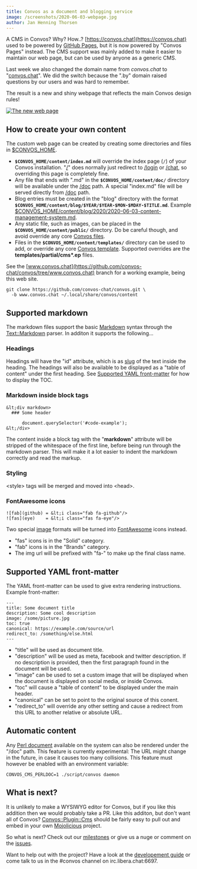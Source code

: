 ```yaml
---
title: Convos as a document and blogging service
image: /screenshots/2020-06-03-webpage.jpg
author: Jan Henning Thorsen
---
```


A CMS in Convos? Why? How..? [https://convos.chat](https://convos.chat) used to
be powered by [GitHub Pages](https://pages.github.com/), but it is now
powered by "Convos Pages" instead. The CMS support was mainly added to make
it easier to maintain our web page, but can be used by anyone as a generic CMS.

Last week we also changed the domain name from _convos.chat_ to
"[convos.chat](https://convos.chat)". We did the switch because the ".by"
domain raised questions by our users and was hard to remember.

The result is a new and shiny webpage that reflects the main Convos design
rules!

[![The new web page](/screenshots/2020-06-03-webpage.jpg)](/screenshots/2020-06-03-webpage.jpg)

## How to create your own content

The custom web page can be created by creating some directories and files in
[$CONVOS_HOME](/doc/config#convos_home).

* __`$CONVOS_HOME/content/index.md`__ will override the index page (`/`) of
  your Convos installation. "[/](/)" does normally just redirect to
  [/login](https://demo.convos.chat/login) or [/chat](/chat), so overriding this page is completely
  fine.
* Any file that ends with ".md" in the __`$CONVOS_HOME/content/doc/`__
  directory will be available under the [/doc](/doc) path. A special "index.md"
  file will be served directly from [/doc](/doc) path.
* Blog entries must be created in the "blog" directory with the format
  __`$CONVOS_HOME/content/blog/$YEAR/$YEAR-$MON-$MDAY-$TITLE.md`__. Example
  [$CONVOS_HOME/content/blog/2020/2020-06-03-content-management-system.md](https://github.com/convos-chat/convos/blob/www.convos.chat/blog/2020/2020-05-14-content-management-system.md).
* Any static file, such as images, can be placed in the
  __`$CONVOS_HOME/content/public/`__ directory. Do be careful though, and avoid
  override any core [Convos files](https://github.com/convos-chat/convos/tree/main/public).
* Files in the __`$CONVOS_HOME/content/templates/`__ directory can be used to
  add, or override any core [Convos template](//github.com/convos-chat/convos/tree/main/templates).
  Supported overrides are the __templates/partial/cms*.ep__ files.

See the [www.convos.chat](https://github.com/convos-chat/convos/tree/www.convos.chat)
branch for a working example, being this web site.

    git clone https://github.com/convos-chat/convos.git \
      -b www.convos.chat ~/.local/share/convos/content

## Supported markdown

The markdown files support the basic
[Markdown](http://daringfireball.net/projects/markdown/) syntax through the
[Text::Markdown](https://metacpan.org/pod/Text::Markdown) parser. In additon
it supports the following...

### Headings

Headings will have the "id" attribute, which is as
[slug](/doc/Mojo/Util#slugify) of the text inside the heading. The headings
will also be available to be displayed as a "table of content" under the first
heading. See [Supported YAML front-matter](#supported-yaml-front-matter) for
how to display the TOC.

### Markdown inside block tags

    &lt;div markdown>
      ### Some header

          document.querySelector('#code-example');
    &lt;/div>

The content inside a block tag with the "__markdown__" attribute will be
stripped of the whitespace of the first line, before being run through the
markdown parser. This will make it a lot easier to indent the markdown
correctly and read the markup.

### Styling

&lt;style> tags will be merged and moved into &lt;head>.

### FontAwesome icons

    ![fab](github) = &lt;i class="fab fa-github"/>
    ![fas](eye)    = &lt;i class="fas fa-eye"/>

Two special [image](https://daringfireball.net/projects/markdown/basics)
formats will be turned into [FontAwesome](https://fontawesome.com/icons) icons
instead.

* "fas" icons is in the "Solid" category.
* "fab" icons is in the "Brands" category.
* The img url will be prefixed with "fa-" to make up the final class name.

## Supported YAML front-matter

The YAML front-matter can be used to give extra rendering instructions.
Example front-matter:

    ---
    title: Some document title
    description: Some cool description
    image: /some/picture.jpg
    toc: true
    canonical: https://example.com/source/url
    redirect_to: /something/else.html
    ---

* "title" will be used as document title.
* "description" will be used as meta, facebook and twitter description. If no
  description is provided, then the first paragraph found in the document will
  be used.
* "image" can be used to set a custom image that will be displayed when the
  document is displayed on social media, or inside Convos.
* "toc" will cause a "table of content" to be displayed under the main header.
* "canonical" can be set to point to the original source of this conent.
* "redirect_to" will override any other setting and cause a redirect from
  this URL to another relative or absolute URL.

## Automatic content

Any [Perl document](/doc/Convos) available on the system can also be rendered
under the "/doc" path. This feature is currently experimental: The URL might
change in the future, in case it causes too many collisions. This feature
must however be enabled with an environment variable:

    CONVOS_CMS_PERLDOC=1 ./script/convos daemon

## What is next?

It is unlikely to make a WYSIWYG editor for Convos, but if you like this
addition then we would probably take a PR. Like this additon, but don't
want all of Convos? [Convos::Plugin::Cms](https://github.com/convos-chat/convos/blob/main/lib/Convos/Plugin/Cms.pm)
should be fairly easy to pull out and embed in your own
[Mojolicious](https://mojolicious.org/) project.

So what is next? Check out our
[milestones](https://github.com/convos-chat/convos/milestones) or give us a nuge
or comment on the [issues](https://github.com/convos-chat/convos/issues).

Want to help out with the project? Have a look at the
[developement guide](/doc/develop) or come talk to us in the #convos channel
on irc.libera.chat:6697.
